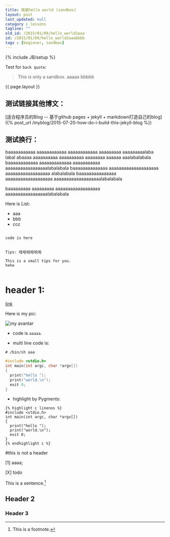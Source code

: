```yaml
---
title: 我是hello world (sandbox)
layout: post
last_updated: null
category : lessons
tagline: ""
old_id: /2015/01/09/hello_world2aaa
id: /2015/01/09/hello_world2aaabbbb
tags : [beginner, sandbox]
---
```

{% include JB/setup %}


Test for `back quote`:

> This is only a sandbox.
> aaaaa
> bbbbb

<!-- more -->


{{ page.layout }}

## 测试链接其他博文：

[适合程序员的Blog -- 基于github pages + jekyll + markdown打造自己的blog]({% post_url /myblog/2015-07-20-how-do-i-build-this-jekyll-blog %})


## 测试换行：

baaaaaaaaaaa aaaaaaaaaaaa aaaaaaaaaaaa aaaaaaaaa aaaaaaaaalaba labal abaaaa aaaaaaaaaa aaaaaaaaaa aaaaaaaa aaaaaa
aaalabalabala
baaaaaaaaaaaa aaaaaaaaaaaaa aaaaaaaaaaa aaaaaaaaaaaaaaaaalabalabala
baaaaaaaaaaaaaa aaaaaaaaaaaaaaaaaaaa aaaaaaaaaaaaaaaaaa alabalabala
baaaaaaaaaaaaaaa aaaaaaaaaaaaaaaaaaa aaaaaaaaaaaaaaaaaaalabalabala

baaaaaaaaa aaaaaaaaa aaaaaaaaaaaaaaaaaa aaaaaaaaaaaaaaaaalabalabala


Here is List:

* aaa
* bbb
* ccc


~~~

code is here

~~~


``` tips

Tips: 哇哈哈哈哈哈

This is a small tips for you.
hehe


```



# header 1:

[link](httpp://aaaa/)

Here is my pic:



![my avantar](/images/1.jpg) 

* code is `aaaaa`.

* multi line code is:

```shell
# /bin/sh aaa

```


```c
#include <stdio.h>
int main(int argc, char *argv[]) 
{
  print("hello ");
  print("world.\n");
  exit 0;
}
```

* highlight by Pygments:

```
{% highlight c linenos %}
#include <stdio.h>
int main(int argc, char *argv[]) 
{
  print("hello ");
  print("world.\n");
  exit 0;
}
{% endhighlight c %}
```

#this is not a header

[1]  aaaa;

[X] todo

This is a sentence.[^1]

## Header 2

### Header 3


[^1]: This is a footnote.

